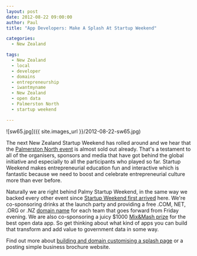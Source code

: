 ```yaml
---
layout: post
date: 2012-08-22 09:00:00
author: Paul
title: "App Developers: Make A Splash At Startup Weekend"

categories:
  - New Zealand

tags:
  - New Zealand
  - local
  - developer
  - domains
  - entrepreneurship
  - iwantmyname
  - New Zealand
  - open data
  - Palmerston North
  - startup weekend

---
```


![sw65.jpg]({{ site.images_url }}/2012-08-22-sw65.jpg)

The next New Zealand Startup Weekend has rolled around and we hear that the [Palmerston North event](http://palmynorth.startupweekend.org/) is almost sold out already. That's a testament to all of the organisers, sponsors and media that have got behind the global initiative and especially to all the participants who played so far. Startup Weekend makes entrepreneurial education fun and interactive which is fantastic because we need to boost and celebrate entrepreneurial culture more than ever before.

Naturally we are right behind Palmy Startup Weekend, in the same way we backed every other event since [Startup Weekend first arrived](http://unlimited.co.nz/unlimited.nsf/leadership/the-2012-influencers-the-hustler) here. We're co-sponsoring drinks at the launch party and providing a free .COM, NET, .ORG or .NZ [domain name](https://iwantmyname.co.nz/domains) for each team that goes forward from Friday evening. We are also co-sponsoring a juicy $1000 [Mix&Mash prize](http://www.mixandmash.org.nz/competitions) for the best open data app. So get thinking about what kind of apps you can build that transform and add value to government data in some way. 

Find out more about [building and domain customising a splash page](https://iwantmyname.co.nz/services/website-builder/) or a posting simple business brochure website.  

